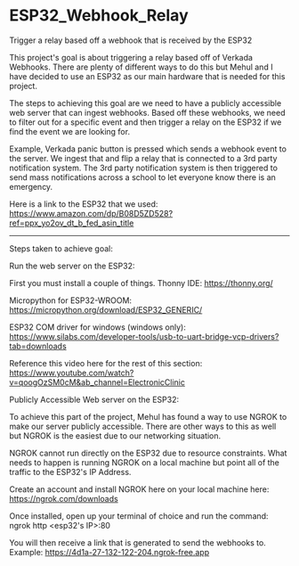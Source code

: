 # ESP32_Webhook_Relay
Trigger a relay based off a webhook that is received by the ESP32

This project's goal is about triggering a relay based off of Verkada Webhooks. There are plenty of different ways to do this but Mehul and I have decided to use an ESP32 as our main hardware that is needed for this project.

The steps to achieving this goal are we need to have a publicly accessible web server that can ingest webhooks. Based off these webhooks, we need to filter out for a specific event and then trigger a relay on the ESP32 if we find the event we are looking for. 

Example, Verkada panic button is pressed which sends a webhook event to the server. We ingest that and flip a relay that is connected to a 3rd party notification system. The 3rd party notification system is then triggered to send mass notifications across a school to let everyone know there is an emergency.

Here is a link to the ESP32 that we used: https://www.amazon.com/dp/B08D5ZD528?ref=ppx_yo2ov_dt_b_fed_asin_title

----------------------------------------------------------------------------------------------------------------------------------------------------------------------------
Steps taken to achieve goal:

Run the web server on the ESP32:

First you must install a couple of things.
Thonny IDE: https://thonny.org/

Micropython for ESP32-WROOM: https://micropython.org/download/ESP32_GENERIC/

ESP32 COM driver for windows (windows only): https://www.silabs.com/developer-tools/usb-to-uart-bridge-vcp-drivers?tab=downloads

Reference this video here for the rest of this section: https://www.youtube.com/watch?v=qoogOzSM0cM&ab_channel=ElectronicClinic









Publicly Accessible Web server on the ESP32:

To achieve this part of the project, Mehul has found a way to use NGROK to make our server publicly accessible. There are other ways to this as well but NGROK is the easiest due to our networking situation.

NGROK cannot run directly on the ESP32 due to resource constraints. What needs to happen is running NGROK on a local machine but point all of the traffic to the ESP32's IP Address.

Create an account and install NGROK here on your local machine here: https://ngrok.com/downloads

Once installed, open up your terminal of choice and run the command:
ngrok http <esp32's IP>:80

You will then receive a link that is generated to send the webhooks to. Example: https://4d1a-27-132-122-204.ngrok-free.app


